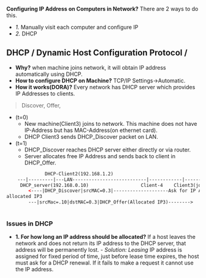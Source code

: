 **Configuring IP Address on Computers in Network?** There are 2 ways to do this.
- *1.* Manually visit each computer and configure IP
- *2.* DHCP

## DHCP / Dynamic Host Configuration Protocol / 
- **Why?** when machine joins network, it will obtain IP address automatically using DHCP.
- **How to configure DHCP on Machine?** TCP/IP Settings->Automatic.
- **How it works(DORA)?** Every network has DHCP server which provides IP Addresses to clients.
> Discover, Offer, 

  - (t=0)
    - New machine(Client3) joins to network. This machine does not have IP-Address but has MAC-Address(on ethernet card).
    - DHCP Client3 sends DHCP_Discover packet on LAN.
  - (t=1)
    - DHCP_Discover reaches DHCP server either directly or via router.
    - Server allocates free IP Address and sends back to client in DHCP_Offer.
```html
              DHCP-Client2(192.168.1.2)
    ---|---------|---LAN---------------------------|------------|-------
     DHCP_server(192.168.0.10)                   Client-4    Client3(joins n/w)
        <----|DHCP_Discover|srcMAC=0.3|--------------------Ask for IP Address
allocated IP3
        ---|srcMac=.10|dstMAC=0.3|DHCP_Offer(Allocated IP3)-------->
                
```

### Issues in DHCP
- **1. For how long an IP address should be allocated?** If a host leaves the network and does not return its IP address to the DHCP server, that address will be permanently lost.   - *Solution: Leasing* IP address is assigned for fixed period of time, just before lease time expires, the host must ask for a DHCP renewal. If it fails to make a request it cannot use the IP address.
